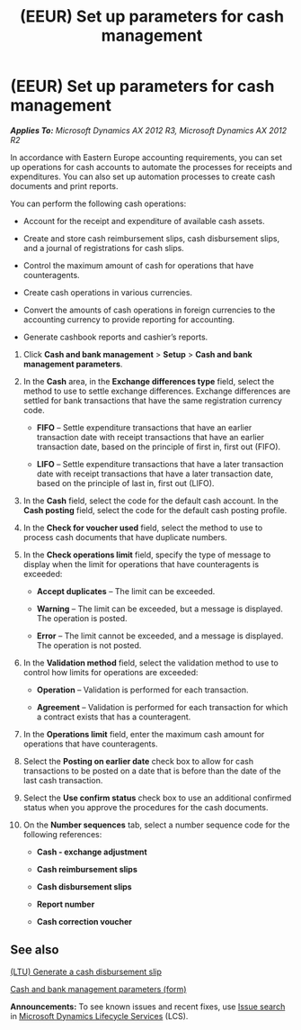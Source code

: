 ﻿---
title: (EEUR) Set up parameters for cash management
TOCTitle: (EEUR) Set up parameters for cash management
ms:assetid: f49668e5-c1fe-4e57-9b5a-4e7604f6a594
ms:mtpsurl: https://technet.microsoft.com/en-us/library/JJ710653(v=AX.60)
ms:contentKeyID: 49385052
ms.date: 04/18/2014
mtps_version: v=AX.60
---

# (EEUR) Set up parameters for cash management 


_**Applies To:** Microsoft Dynamics AX 2012 R3, Microsoft Dynamics AX 2012 R2_

In accordance with Eastern Europe accounting requirements, you can set up operations for cash accounts to automate the processes for receipts and expenditures. You can also set up automation processes to create cash documents and print reports.

You can perform the following cash operations:

  - Account for the receipt and expenditure of available cash assets.

  - Create and store cash reimbursement slips, cash disbursement slips, and a journal of registrations for cash slips.

  - Control the maximum amount of cash for operations that have counteragents.

  - Create cash operations in various currencies.

  - Convert the amounts of cash operations in foreign currencies to the accounting currency to provide reporting for accounting.

  - Generate cashbook reports and cashier’s reports.

<!-- end list -->

1.  Click **Cash and bank management** \> **Setup** \> **Cash and bank management parameters**.

2.  In the **Cash** area, in the **Exchange differences type** field, select the method to use to settle exchange differences. Exchange differences are settled for bank transactions that have the same registration currency code.
    
      - **FIFO** – Settle expenditure transactions that have an earlier transaction date with receipt transactions that have an earlier transaction date, based on the principle of first in, first out (FIFO).
    
      - **LIFO** – Settle expenditure transactions that have a later transaction date with receipt transactions that have a later transaction date, based on the principle of last in, first out (LIFO).

3.  In the **Cash** field, select the code for the default cash account. In the **Cash posting** field, select the code for the default cash posting profile.

4.  In the **Check for voucher used** field, select the method to use to process cash documents that have duplicate numbers.

5.  In the **Check operations limit** field, specify the type of message to display when the limit for operations that have counteragents is exceeded:
    
      - **Accept duplicates** – The limit can be exceeded.
    
      - **Warning** – The limit can be exceeded, but a message is displayed. The operation is posted.
    
      - **Error** – The limit cannot be exceeded, and a message is displayed. The operation is not posted.

6.  In the **Validation method** field, select the validation method to use to control how limits for operations are exceeded:
    
      - **Operation** – Validation is performed for each transaction.
    
      - **Agreement** – Validation is performed for each transaction for which a contract exists that has a counteragent.

7.  In the **Operations limit** field, enter the maximum cash amount for operations that have counteragents.

8.  Select the **Posting on earlier date** check box to allow for cash transactions to be posted on a date that is before than the date of the last cash transaction.

9.  Select the **Use confirm status** check box to use an additional confirmed status when you approve the procedures for the cash documents.

10. On the **Number sequences** tab, select a number sequence code for the following references:
    
      - **Cash - exchange adjustment**
    
      - **Cash reimbursement slips**
    
      - **Cash disbursement slips**
    
      - **Report number**
    
      - **Cash correction voucher**

## See also

[(LTU) Generate a cash disbursement slip](ltu-generate-a-cash-disbursement-slip.md)

[Cash and bank management parameters (form)](https://technet.microsoft.com/en-us/library/aa591289\(v=ax.60\))

  
**Announcements:** To see known issues and recent fixes, use [Issue search](http://go.microsoft.com/fwlink/?linkid=389258) in [Microsoft Dynamics Lifecycle Services](http://go.microsoft.com/fwlink/?linkid=306505) (LCS).

